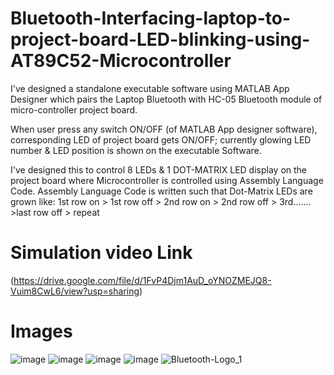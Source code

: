 # Bluetooth-Interfacing-laptop-to-project-board-LED-blinking-using-AT89C52-Microcontroller
I've designed a standalone executable software using MATLAB App Designer which pairs the Laptop Bluetooth with HC-05 Bluetooth module of micro-controller project board.

When user press any switch ON/OFF (of MATLAB App designer software), corresponding LED of project board gets ON/OFF; currently glowing LED number & LED position is shown on the executable Software.

I've designed this to control 8 LEDs & 1 DOT-MATRIX LED display on the project board where Microcontroller is controlled using Assembly Language Code.
Assembly Language Code is written such that Dot-Matrix LEDs are grown like: 1st row on > 1st row off > 2nd row on > 2nd row off > 3rd....... >last row off > repeat

# Simulation video Link
(https://drive.google.com/file/d/1FvP4Djm1AuD_oYNOZMEJQ8-Vuim8CwL6/view?usp=sharing)

# Images
![image](https://user-images.githubusercontent.com/69683125/100485848-db727c00-312b-11eb-9b05-8c00b5ca3c3f.png)
![image](https://user-images.githubusercontent.com/69683125/100484683-a2d0a380-3127-11eb-9272-dd2e038ab520.png)
![image](https://user-images.githubusercontent.com/69683125/100484715-bc71eb00-3127-11eb-840c-88bce0c693b4.png)
![image](https://user-images.githubusercontent.com/69683125/100485028-c9430e80-3128-11eb-90d8-ef755273f33c.png)
![Bluetooth-Logo_1](https://user-images.githubusercontent.com/69683125/100485255-93eaf080-3129-11eb-9fcf-09a91f8176ea.jpg)
